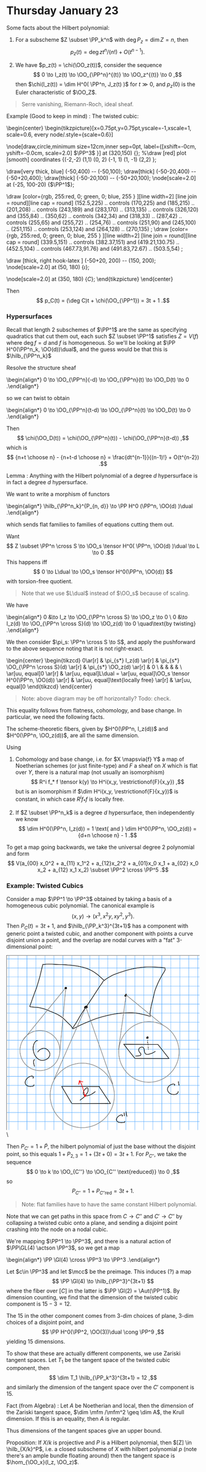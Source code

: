 # Thursday January 23

Some facts about the Hilbert polynomial:

1. For a subscheme $Z \subset \PP_k^n$ with $\deg P_z = \dim Z = n$, then 
  $$
  p_z(t) = \deg z t^n/(n!) + O(t^{n-1})
  .$$

2. We have $p_z(t) = \chi(\OO_z(t))$, consider the sequence 
  $$
  0 \to I_z(t) \to \OO_{\PP^n}^{(t)} \to \OO_z^{(t)} \to 0
  ,$$ 
  then $\chi(I_z(t)) = \dim H^0( \PP^n, J_z(t)  )$ for $t \gg 0$, and $p_z(0)$ is the Euler characteristic of $\OO_Z$.

> Serre vanishing, Riemann-Roch, ideal sheaf.

Example (Good to keep in mind)
: The twisted cubic:

\begin{center}
\begin{tikzpicture}[x=0.75pt,y=0.75pt,yscale=-1,xscale=1, scale=0.6, every node/.style={scale=0.6}] 

\node[draw,circle,minimum size=12cm,inner sep=0pt, label={[xshift=-0cm, yshift=-0.0cm, scale=2.0] $\PP^3$ }] at (320,150) {};
%\draw [red] plot [smooth] coordinates {(-2,-2) (1,1) (0, 2) (-1, 1) (1, -1) (2,2) };

\draw[very thick, blue] (-50,400) -- (-50,100);
\draw[thick] (-50-20,400) -- (-50+20,400);
\draw[thick] (-50-20,100) -- (-50+20,100);
\node[scale=2.0] at (-25, 100-20) {$\PP^1$};

\draw  [color={rgb, 255:red, 0; green, 0; blue, 255 }  ][line width=2] [line join = round][line cap = round] (152.5,225) .. 
controls (170,225) and (185,215) .. (201,208) .. 
controls (243,189) and (283,170) .. (313,135) .. 
controls (326,120) and (355,84) .. (350,62) .. 
controls (342,34) and (318,33) .. (287,42) ..
controls (255,65) and (255,72) .. (254,76) .. 
controls (251,90) and (245,100) .. (251,115) .. 
controls (253,124) and (264,128) .. (270,135) ;
\draw  [color={rgb, 255:red, 0; green, 0; blue, 255 }  ][line width=2] [line join = round][line cap = round] (339.5,151) .. controls (382.37,151) and (419.21,130.75) .. (452.5,104) .. controls (467.73,91.76) and (491.83,72.67) .. (503.5,54) ;


\draw [thick, right hook-latex ] (-50+20, 200) -- (150, 200);     
\node[scale=2.0] at (50, 180) {$\iota$}; 

\node[scale=2.0] at (350, 180) {$C$}; 
\end{tikzpicture}
\end{center}

Then 
$$
p_C(t) = (\deg C)t + \chi(\OO_{\PP^1}) = 3t + 1
.$$

### Hypersurfaces 

Recall that length 2 subschemes of $\PP^1$ are the same as specifying quadratics that cut them out, each such $Z \subset \PP^1$ satisfies $Z = V(f)$ where $\deg f = d$ and $f$ is homogeneous.
So we'll be looking at $\PP H^0(\PP^n_k, \OO(d))\dual$, and the guess would be that this is $\hilb_{\PP^n_k}$

Resolve the structure sheaf

\begin{align*}
0 \to \OO_{\PP^n}(-d) \to \OO_{\PP^n}(t) \to \OO_D(t) \to 0
.\end{align*}

so we can twist to obtain

\begin{align*}
0 \to \OO_{\PP^n}(t-d) \to \OO_{\PP^n}(t) \to \OO_D(t) \to 0
.\end{align*}

Then 
$$
\chi(\OO_D(t)) = \chi(\OO_{\PP^n}(t)) - \chi(\OO_{\PP^n}(t-d))
,$$ 
which is 
$$
{n+t \choose n} - {n+t-d \choose n} = \frac{dt^{n-1}}{(n-1)!} + O(t^{n-2})
.$$

Lemma
:   Anything with the Hilbert polynomial of a degree $d$ hypersurface is in fact a degree $d$ hypersurface.

We want to write a morphism of functors

\begin{align*}
\hilb_{\PP^n_k}^{P_{n, d}} \to \PP H^0 (\PP^n, \OO(d) )\dual
.\end{align*}

which sends flat families to families of equations cutting them out.

Want 
$$
Z \subset \PP^n \cross S \to \OO_s \tensor H^0( \PP^n, \OO(d) )\dual \to L \to 0
.$$
This happens iff 
$$
0 \to L\dual \to \OO_s \tensor H^0(\PP^n, \OO(d))
$$ 
with torsion-free quotient.

> Note that we use $L\dual$ instead of $\OO_s$ because of scaling.

We have

\begin{align*}
0 &\to I_z \to \OO_{\PP^n \cross S} \to \OO_z \to 0 \\
0 &\to I_z(d) \to \OO_{\PP^n \cross S}(d) \to \OO_z(d) \to 0 \quad\text{by twisting}
.\end{align*}

We then consider $\pi_s: \PP^n \cross S \to S$, and apply the pushforward to the above sequence noting that it is not right-exact.


\begin{center}
\begin{tikzcd}
0\ar[r] & \pi_{s*} I_z(d) \ar[r] & \pi_{s*} \OO_{\PP^n \cross S}(d) \ar[r] & \pi_{s*} \OO_z(d) \ar[r] &  0 \\
 & & & & \\
\ar[uu, equal]0 \ar[r] & \ar[uu, equal]L\dual = \ar[uu, equal]\OO_s \tensor H^0(\PP^n, \OO(d)) \ar[r] & \ar[uu, equal]\text{locally free} \ar[r] & \ar[uu, equal]0
\end{tikzcd}
\end{center}

> Note: above diagram may be off horizontally? Todo: check.

This equality follows from flatness, cohomology, and base change.
In particular, we need the following facts.

The scheme-theoretic fibers, given by $H^0(\PP^n, I_z(d))$ and $H^0(\PP^n, \OO_z(d))$, are all the same dimension.

Using

1. Cohomology and base change, i.e. for $X \mapsvia{f} Y$ a map of Noetherian schemes (or just finite-type) and $F$ a sheaf on $X$ which is flat over $Y$, there is a natural map (not usually an isomorphism) 
$$
R^i f_* f \tensor k(y) \to H^i(x_y, \restrictionof{F}{x_y})
,$$ 
but is an isomorphism if $\dim H^i(x_y, \restrictionof{F}{x_y})$ is constant, in which case $R^i f_* f$ is locally free.

2. If $Z \subset \PP^n_k$ is a degree $d$ hypersurface, then independently we know 
  $$
  \dim H^0(\PP^n, I_z(d)) = 1 \text{ and } \dim H^0(\PP^n, \OO_z(d)) = {d+n \choose n} - 1
  .$$


To get a map going backwards, we take the universal degree 2 polynomial and form 
$$
V(a_{00} x_0^2 + a_{11} x_1^2 + a_{12}x_2^2 + a_{01}x_0 x_1 + a_{02} x_0 x_2 + a_{12} x_1 x_2) \subset \PP^2 \cross \PP^5
.$$

### Example: Twisted Cubics

Consider a map $\PP^1 \to \PP^3$ obtained by taking a basis of a homogeneous cubic polynomial.
The canonical example is 
$$
(x, y) \to (x^3, x^2y, xy^2, y^3)
.$$
Then $P_C(t) = 3t + 1$, and $\hilb_{\PP_k^3}^{3t+1}$ has a component with generic point a twisted cubic, and another component with points a curve disjoint union a point, and the overlap are nodal curves with a "fat" 3-dimensional point:

![Image](figures/2020-01-23-13:20.png)\

Then $P_{C'} = 1 + \tilde P$, the hilbert polynomial of just the base without the disjoint point, so this equals $1 + P_{2, 3} = 1 + (3t + 0) = 3t +1$.
For $P_{C''}$, we take the sequence 
$$
0 \to k \to \OO_{C''} \to \OO_{C'' \text{reduced}} \to 0
,$$ 
so 
$$
P_{C''} = 1 + P_{C'' \text{red}} = 3t+1
.$$

> Note: flat families have to have the same constant Hilbert polynomial.

Note that we can get paths in this space from $C\to C''$ and $C'\to C''$ by collapsing a twisted cubic onto a plane, and sending a disjoint point crashing into the node on a nodal cubic.

We're mapping $\PP^1 \to \PP^3$, and there is a natural action of $\PP\GL(4) \actson \PP^3$, so we get a map

\begin{align*}
\PP \Gl(4) \cross \PP^3 \to \PP^3
.\end{align*}

Let $c\in \PP^3$ and let $\mcc$ be the preimage.
This induces (?) a map 
$$
\PP \Gl(4) \to \hilb_{\PP^3}^{3t+1}
$$ 
where the fiber over $[C]$ in the latter is $\PP \Gl(2) = \Aut(\PP^1)$.
By dimension counting, we find that the dimension of the twisted cubic component is $15 - 3 = 12$.

The 15 in the other component comes from 3-dim choices of plane, 3-dim choices of a disjoint point, and 
$$
\PP H^0(\PP^2, \OO(3))\dual \cong \PP^9
,$$ 
yielding 15 dimensions.

To show that these are actually different components, we use Zariski tangent spaces.
Let $T_1$ be the tangent space of the twisted cubic component, then 
$$
\dim T_1 \hilb_{\PP_k^3}^{3t+1} = 12
,$$ 
and similarly the dimension of the tangent space over the $C'$ component is 15.

Fact (from Algebra)
:   Let $A$ be Noetherian and local, then the dimension of the Zariski tangent space, $\dim \mfm /\mfm^2 \geq \dim A$, the Krull dimension.
    If this is an equality, then $A$ is regular.


Thus dimensions of the tangent spaces give an upper bound.

Proposition:
If $X/k$ is projective and $P$ is a Hilbert polynomial, then $[Z] \in \hilb_{X/k}^P$, i.e. a closed subscheme of $X$ with hilbert polynomial $p$ (note there's an ample bundle floating around) then the tangent space is $\hom_{\OO_x}(I_z, \OO_z)$.
